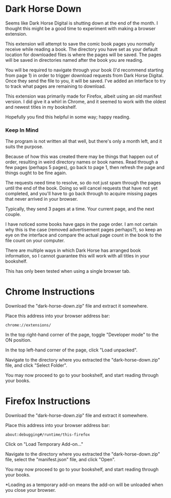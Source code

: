 # Dark Horse Down
Seems like Dark Horse Digital is shutting down at the end of the month.
I thought this might be a good time to experiment with making a browser extension.

This extension will attempt to save the comic book pages you normally receive while reading a book.
The directory you have set as your default location for downloaded files is where the pages will be saved.
The pages will be saved in directories named after the book you are reading.

You will be required to navigate through your book (I'd recommend starting from page 1)
in order to trigger download requests from Dark Horse Digital.
Once they send the file to you, it will be saved.
I've added an interface to try to track what pages are remaining to download.

This extension was primarily made for Firefox, albeit using an old manifest version. I did give it a whirl in Chrome,
and it seemed to work with the oldest and newest titles in my bookshelf.

Hopefully you find this helpful in some way; happy reading.

### Keep In Mind
The program is not written all that well, but there's only a month left, and it suits the purpose.

Because of how this was created there may be things that happen out of order,
resulting in weird directory names or book names. Read through a few pages (perhaps 5 pages),
go back to page 1, then refresh the page and things ought to be fine again.

The requests need time to resolve, so do not just spam through the pages until the end of the book.
Doing so will cancel requests that have not yet completed,
and you'll have to go back through to acquire missing pages that never arrived in your browser.

Typically, they send 3 pages at a time. Your current page, and the next couple.

I have noticed some books have gaps in the page order. I am not certain why this is the case
(removed advertisement pages perhaps?),
so keep an eye on the interface and compare the actual page count in the book to the file count on your computer.

There are multiple ways in which Dark Horse has arranged book information,
so I cannot guarantee this will work with all titles in your bookshelf.

This has only been tested when using a single browser tab.

# Chrome Instructions

Download the "dark-horse-down.zip" file and extract it somewhere.

Place this address into your browser address bar:
```
chrome://extensions/
```
In the top right-hand corner of the page, toggle "Developer mode" to the ON position.

In the top left-hand corner of the page, click "Load unpacked".

Navigate to the directory where you extracted the "dark-horse-down.zip" file, and click "Select Folder".

You may now proceed to go to your bookshelf, and start reading through your books.

# Firefox Instructions
Download the "dark-horse-down.zip" file and extract it somewhere.

Place this address into your browser address bar:
```
about:debugging#/runtime/this-firefox
```

Click on "Load Temporary Add-on..."

Navigate to the directory where you extracted the "dark-horse-down.zip" file, select the "manifest.json" file,
and click "Open".

You may now proceed to go to your bookshelf, and start reading through your books.

*Loading as a temporary add-on means the add-on will be unloaded when you close your browser.

